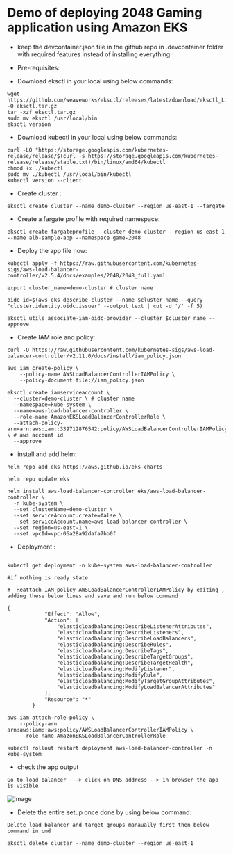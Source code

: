 # Demo of deploying 2048 Gaming application using Amazon EKS

* keep the devcontainer.json file in the github repo in .devcontainer folder with required features instead of installing everything

* Pre-requisites: 

* Download eksctl in your local using below commands:
```
wget https://github.com/weaveworks/eksctl/releases/latest/download/eksctl_Linux_amd64.tar.gz -O eksctl.tar.gz
tar -xzf eksctl.tar.gz
sudo mv eksctl /usr/local/bin
eksctl version
```
* Download kubectl in your local using below commands:

```
curl -LO "https://storage.googleapis.com/kubernetes-release/release/$(curl -s https://storage.googleapis.com/kubernetes-release/release/stable.txt)/bin/linux/amd64/kubectl
chmod +x ./kubectl
sudo mv ./kubectl /usr/local/bin/kubectl
kubectl version --client
```
* Create cluster :
```
eksctl create cluster --name demo-cluster --region us-east-1 --fargate
```
* Create a fargate profile with required namespace:

```
eksctl create fargateprofile --cluster demo-cluster --region us-east-1 --name alb-sample-app --namespace game-2048
```
* Deploy the app file now:
```
kubectl apply -f https://raw.githubusercontent.com/kubernetes-sigs/aws-load-balancer-controller/v2.5.4/docs/examples/2048/2048_full.yaml

export cluster_name=demo-cluster # cluster name 

oidc_id=$(aws eks describe-cluster --name $cluster_name --query "cluster.identity.oidc.issuer" --output text | cut -d '/' -f 5) 

eksctl utils associate-iam-oidc-provider --cluster $cluster_name --approve

```

* Create IAM role and policy:

```
curl -O https://raw.githubusercontent.com/kubernetes-sigs/aws-load-balancer-controller/v2.11.0/docs/install/iam_policy.json

aws iam create-policy \
    --policy-name AWSLoadBalancerControllerIAMPolicy \
    --policy-document file://iam_policy.json

eksctl create iamserviceaccount \
  --cluster=demo-cluster \ # cluster name 
  --namespace=kube-system \
  --name=aws-load-balancer-controller \
  --role-name AmazonEKSLoadBalancerControllerRole \
  --attach-policy-arn=arn:aws:iam::339712876542:policy/AWSLoadBalancerControllerIAMPolicy \ # aws account id 
  --approve
```

* install and add helm:
```
helm repo add eks https://aws.github.io/eks-charts

helm repo update eks

helm install aws-load-balancer-controller eks/aws-load-balancer-controller \            
  -n kube-system \
  --set clusterName=demo-cluster \
  --set serviceAccount.create=false \
  --set serviceAccount.name=aws-load-balancer-controller \
  --set region=us-east-1 \
  --set vpcId=vpc-06a28a92dafa7bb0f
```

* Deployment : 
```

kubectl get deployment -n kube-system aws-load-balancer-controller

#if nothing is ready state

#  Reattach IAM policy AWSLoadBalancerControllerIAMPolicy by editing , adding these below lines and save and run below command

{
			"Effect": "Allow",
			"Action": [
				"elasticloadbalancing:DescribeListenerAttributes",
				"elasticloadbalancing:DescribeListeners",
				"elasticloadbalancing:DescribeLoadBalancers",
				"elasticloadbalancing:DescribeRules",
				"elasticloadbalancing:DescribeTags",
				"elasticloadbalancing:DescribeTargetGroups",
				"elasticloadbalancing:DescribeTargetHealth",
				"elasticloadbalancing:ModifyListener",
				"elasticloadbalancing:ModifyRule",
				"elasticloadbalancing:ModifyTargetGroupAttributes",
				"elasticloadbalancing:ModifyLoadBalancerAttributes"
			],
			"Resource": "*"
		}

aws iam attach-role-policy \
    --policy-arn arn:aws:iam::aws:policy/AWSLoadBalancerControllerIAMPolicy \
    --role-name AmazonEKSLoadBalancerControllerRole

kubectl rollout restart deployment aws-load-balancer-controller -n kube-system

```

* check the app output 

```
Go to load balancer ---> click on DNS address --> in browser the app is visible

```
![image](https://github.com/user-attachments/assets/c3dd444d-7c62-4dad-8cae-66f619431535)


* Delete the entire setup once done by using below command:

```
Delete load balancer and target groups manaually first then below command in cmd

eksctl delete cluster --name demo-cluster --region us-east-1

```



